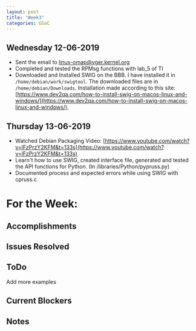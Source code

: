 ```yaml
---
layout: post
title: "Week3"
categories: GSoC
---
```


## Wednesday 12-06-2019
* Sent the email to linux-omap@vger.kernel.org
* Completed and tested the RPMsg functions with lab_5 of TI
* Downloaded and Installed SWIG on the BBB. I have installed it in `/home/debian/work/swigtool`. The downloaded files are in `/home/debian/Downloads`. Installation made according to this site: [https://www.dev2qa.com/how-to-install-swig-on-macos-linux-and-windows/](https://www.dev2qa.com/how-to-install-swig-on-macos-linux-and-windows/). 

## Thursday 13-06-2019
* Watched Debian Packaging Video: [https://www.youtube.com/watch?v=lFzPrzY2KFM&t=133s](https://www.youtube.com/watch?v=lFzPrzY2KFM&t=133s)
* Learn't how to use SWIG, created interface file, generated and tested the API functions for Python. (In /libraries/Python/pypruss.py)
* Documented process and expected errors while using SWIG with cpruss.c

# For the Week:
## Accomplishments

## Issues Resolved

## ToDo
Add more examples

## Current Blockers

## Notes
